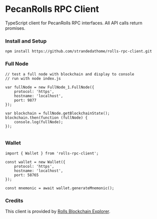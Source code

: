 # PecanRolls RPC Client

TypeScript client for PecanRolls RPC interfaces. All API calls return promises.

### Install and Setup
```
npm install https://github.com/strandedathome/rolls-rpc-client.git
```

### Full Node

```
// test a full node with blockchain and display to console
// run with node index.js

var fullNode = new FullNode_1.FullNode({
    protocol: 'https',
    hostname: 'localhost',
    port: 9877
});

var blockchain = fullNode.getBlockchainState();
blockchain.then(function (fullNode) {
    console.log(fullNode);
});


```

### Wallet

```
import { Wallet } from 'rolls-rpc-client';

const wallet = new Wallet({
    protocol: 'https',
    hostname: 'localhost',
    port: 58765
});

const mnemonic = await wallet.generateMnemonic();
```

### Credits

This client is provided by [Rolls Blockchain Explorer](https://www.pecanrolls.net).
